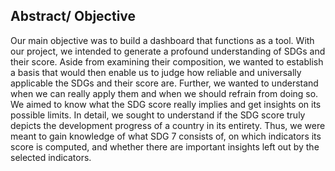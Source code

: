 ## Abstract/ Objective

Our main objective was to build a dashboard that functions as a tool. With our project, we intended to generate a profound understanding of SDGs and their score. Aside from examining their composition, we wanted to establish a basis that would then enable us to judge how reliable and universally applicable the SDGs and their score are. Further, we wanted to understand when we can really apply them and when we should refrain from doing so. We aimed to know what the SDG score really implies and get insights on its possible limits. In detail, we sought to understand if the SDG score truly depicts the development progress of a country in its entirety. Thus, we were meant to gain knowledge of what SDG 7 consists of, on which indicators its score is computed, and whether there are important insights left out by the selected indicators.
